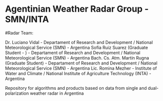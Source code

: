 # Agentinian Weather Radar Group - SMN/INTA

#Radar Team:

Dr. Luciano Vidal - Departament of Research and Development / National Meteorological Service (SMN) - Argentina
Sofía Ruiz Suarez (Graduate Student - ) - Departament of Research and Development / National Meteorological Service (SMN) - Argentina
Bach. Cs. Atm. Martín Rugna (Graduate Student) - Departament of Research and Development / National Meteorological Service (SMN) - Argentina
Lic. Romina Mezher - Institute of Water and Climate / National Institute of Agriculture Technology (INTA) - Argentina

Repository for algorithms and products based on data from single and dual-polarization weather radar in Argentina
